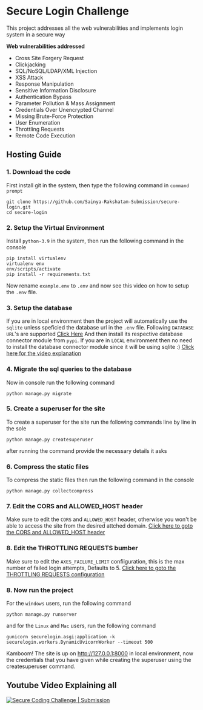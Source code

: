 # Secure Login Challenge
This project addresses all the web vulnerabilities and implements login system in a secure way

**Web vulnerabilities addressed**
- Cross Site Forgery Request
- Clickjacking
- SQL/NoSQL/LDAP/XML Injection
- XSS Attack
- Response Manipulation
- Sensitive Information Disclosure
- Authentication Bypass
- Parameter Pollution & Mass Assignment
- Credentials Over Unencrypted Channel
- Missing Brute-Force Protection
- User Enumeration
- Throttling Requests
- Remote Code Execution

## **Hosting Guide**

### 1. Download the code
First install git in the system, then type the following command in `command prompt`
```console
git clone https://github.com/Sainya-Rakshatam-Submission/secure-login.git
cd secure-login
```

### 2. Setup the Virtual Environment
Install `python-3.9` in the system, then run the following command in the console
```console
pip install virtualenv
virtualenv env
env/scripts/activate
pip install -r requirements.txt
```
Now rename `example.env` to `.env` and now see this video on how to setup the `.env` file.

### 3. Setup the database
If you are in local environment then the project will automatically use the `sqlite` unless speficied the database url in the `.env` file.
Following `DATABASE URL`'s are supported [Click Here](https://github.com/jacobian/dj-database-url#url-schema)
And then install its respective database connector module from `pypi`.
If you are in `LOCAL` environment then no need to install the database connector module since it will be using sqlite :)
[Click here for the video explanation](https://youtu.be/6iw5sA89gMo)

### 4. Migrate the sql queries to the database
Now in console run the following command
```console
python manage.py migrate
```
### 5. Create a superuser for the site
To create a superuser for the site run the following commands line by line in the sole
```console
python manage.py createsuperuser
```
after running the command provide the necessary details it asks

### 6. Compress the static files
To compress the static files then run the following command in the console
```console
python manage.py collectcompress
```

### 7. Edit the CORS and ALLOWED_HOST header
Make sure to edit the `CORS` and `ALLOWED_HOST` header, otherwise you won't be able to access the site from the desired attched domain. [Click here to goto the CORS and ALLOWED_HOST header](https://github.com/Sainya-Rakshatam-Submission/secure-login/blob/master/securelogin/settings.py#L172)

### 8. Edit the THROTTLING REQUESTS bumber
Make sure to edit the `AXES_FAILURE_LIMIT` confiiguration, this is the max number of failed login attempts, Defaults to 5. [Click here to goto the THROTTLING REQUESTS configuration](https://github.com/Sainya-Ranakshetram-Submission/secure-login/blob/master/securelogin/settings.py#L215)

### 8. Now run the project
For the `windows` users, run the following command
```console
python manage.py runserver
```

and for the `Linux` and `Mac` users, run the following command
```console
gunicorn securelogin.asgi:application -k securelogin.workers.DynamicUvicornWorker --timeout 500
```

Kamboom! The site is up on http://127.0.0.1:8000 in local environment, now the credentials that you have given while creating the superuser using the createsuperuser command.

## Youtube Video Explaining all

[![Secure Coding Challenge | Submission](http://img.youtube.com/vi/6iw5sA89gMo/0.jpg)](http://www.youtube.com/watch?v=6iw5sA89gMo "Secure Coding Challenge | Submission")
